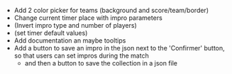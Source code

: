   * Add 2 color picker for teams (background and score/team/border)
  * Change current timer place with impro parameters
  * (Invert impro type and number of players)
  * (set timer default values)
  * Add documentation an maybe tooltips
  * Add a button to save an impro in the json next to the 'Confirmer' button, so that users can set impros during the match
    * and then a button to save the collection in a json file 
